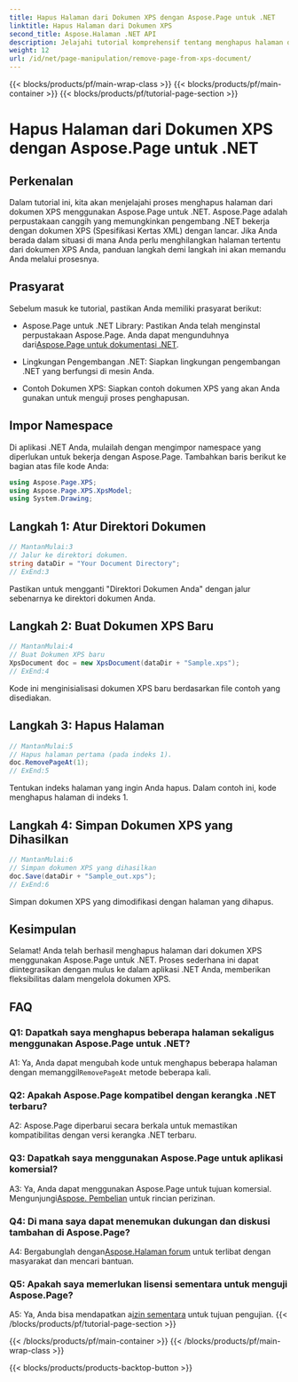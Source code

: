 ```yaml
---
title: Hapus Halaman dari Dokumen XPS dengan Aspose.Page untuk .NET
linktitle: Hapus Halaman dari Dokumen XPS
second_title: Aspose.Halaman .NET API
description: Jelajahi tutorial komprehensif tentang menghapus halaman dari dokumen XPS menggunakan Aspose.Page untuk .NET. Pelajari proses langkah demi langkah, prasyarat, dan FAQ untuk manipulasi dokumen tanpa hambatan.
weight: 12
url: /id/net/page-manipulation/remove-page-from-xps-document/
---
```


{{< blocks/products/pf/main-wrap-class >}}
{{< blocks/products/pf/main-container >}}
{{< blocks/products/pf/tutorial-page-section >}}

# Hapus Halaman dari Dokumen XPS dengan Aspose.Page untuk .NET

## Perkenalan

Dalam tutorial ini, kita akan menjelajahi proses menghapus halaman dari dokumen XPS menggunakan Aspose.Page untuk .NET. Aspose.Page adalah perpustakaan canggih yang memungkinkan pengembang .NET bekerja dengan dokumen XPS (Spesifikasi Kertas XML) dengan lancar. Jika Anda berada dalam situasi di mana Anda perlu menghilangkan halaman tertentu dari dokumen XPS Anda, panduan langkah demi langkah ini akan memandu Anda melalui prosesnya.

## Prasyarat

Sebelum masuk ke tutorial, pastikan Anda memiliki prasyarat berikut:

-  Aspose.Page untuk .NET Library: Pastikan Anda telah menginstal perpustakaan Aspose.Page. Anda dapat mengunduhnya dari[Aspose.Page untuk dokumentasi .NET](https://reference.aspose.com/page/net/).

- Lingkungan Pengembangan .NET: Siapkan lingkungan pengembangan .NET yang berfungsi di mesin Anda.

- Contoh Dokumen XPS: Siapkan contoh dokumen XPS yang akan Anda gunakan untuk menguji proses penghapusan.

## Impor Namespace

Di aplikasi .NET Anda, mulailah dengan mengimpor namespace yang diperlukan untuk bekerja dengan Aspose.Page. Tambahkan baris berikut ke bagian atas file kode Anda:

```csharp
using Aspose.Page.XPS;
using Aspose.Page.XPS.XpsModel;
using System.Drawing;
```

## Langkah 1: Atur Direktori Dokumen

```csharp
// MantanMulai:3
// Jalur ke direktori dokumen.
string dataDir = "Your Document Directory";
// ExEnd:3
```

Pastikan untuk mengganti "Direktori Dokumen Anda" dengan jalur sebenarnya ke direktori dokumen Anda.

## Langkah 2: Buat Dokumen XPS Baru

```csharp
// MantanMulai:4
// Buat Dokumen XPS baru
XpsDocument doc = new XpsDocument(dataDir + "Sample.xps");
// ExEnd:4
```

Kode ini menginisialisasi dokumen XPS baru berdasarkan file contoh yang disediakan.

## Langkah 3: Hapus Halaman

```csharp
// MantanMulai:5
// Hapus halaman pertama (pada indeks 1).
doc.RemovePageAt(1);
// ExEnd:5
```

Tentukan indeks halaman yang ingin Anda hapus. Dalam contoh ini, kode menghapus halaman di indeks 1.

## Langkah 4: Simpan Dokumen XPS yang Dihasilkan

```csharp
// MantanMulai:6
// Simpan dokumen XPS yang dihasilkan
doc.Save(dataDir + "Sample_out.xps");
// ExEnd:6
```

Simpan dokumen XPS yang dimodifikasi dengan halaman yang dihapus.

## Kesimpulan

Selamat! Anda telah berhasil menghapus halaman dari dokumen XPS menggunakan Aspose.Page untuk .NET. Proses sederhana ini dapat diintegrasikan dengan mulus ke dalam aplikasi .NET Anda, memberikan fleksibilitas dalam mengelola dokumen XPS.

## FAQ

### Q1: Dapatkah saya menghapus beberapa halaman sekaligus menggunakan Aspose.Page untuk .NET?

A1: Ya, Anda dapat mengubah kode untuk menghapus beberapa halaman dengan memanggil`RemovePageAt` metode beberapa kali.

### Q2: Apakah Aspose.Page kompatibel dengan kerangka .NET terbaru?

A2: Aspose.Page diperbarui secara berkala untuk memastikan kompatibilitas dengan versi kerangka .NET terbaru.

### Q3: Dapatkah saya menggunakan Aspose.Page untuk aplikasi komersial?

 A3: Ya, Anda dapat menggunakan Aspose.Page untuk tujuan komersial. Mengunjungi[Aspose. Pembelian](https://purchase.aspose.com/buy) untuk rincian perizinan.

### Q4: Di mana saya dapat menemukan dukungan dan diskusi tambahan di Aspose.Page?

 A4: Bergabunglah dengan[Aspose.Halaman forum](https://forum.aspose.com/c/page/39) untuk terlibat dengan masyarakat dan mencari bantuan.

### Q5: Apakah saya memerlukan lisensi sementara untuk menguji Aspose.Page?

 A5: Ya, Anda bisa mendapatkan a[izin sementara](https://purchase.aspose.com/temporary-license/) untuk tujuan pengujian.
{{< /blocks/products/pf/tutorial-page-section >}}

{{< /blocks/products/pf/main-container >}}
{{< /blocks/products/pf/main-wrap-class >}}

{{< blocks/products/products-backtop-button >}}
